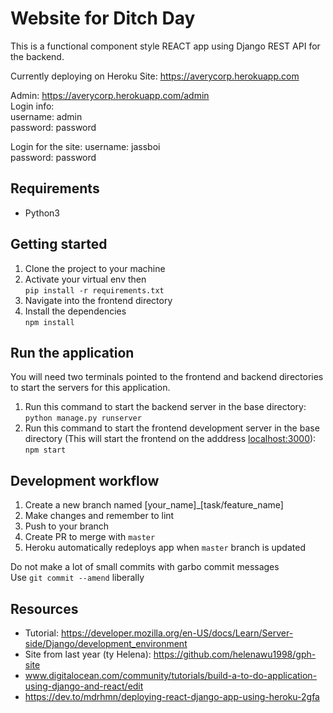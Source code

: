 # Website for Ditch Day
This is a functional component style REACT app using Django REST API for the backend.

Currently deploying on Heroku
Site: https://averycorp.herokuapp.com

Admin: https://averycorp.herokuapp.com/admin \
Login info:\
username: admin\
password: password

Login for the site:
username: jassboi\
password: password

## Requirements
* Python3

## Getting started
1. Clone the project to your machine
2. Activate your virtual env then\
 `pip install -r requirements.txt`
3. Navigate into the frontend directory
4. Install the dependencies\
 `npm install`

## Run the application
You will need two terminals pointed to the frontend and backend directories to start the servers for this application.

1. Run this command to start the backend server in the base directory: \
`python manage.py runserver`
2. Run this command to start the frontend development server in the base directory (This will start the frontend on the adddress [localhost:3000](http://localhost:3000)): \
`npm start`


## Development workflow
1. Create a new branch named [your_name]_[task/feature_name]
2. Make changes and remember to lint
3. Push to your branch
4. Create PR to merge with `master`
5. Heroku automatically redeploys app when `master` branch is updated

Do not make a lot of small commits with garbo commit messages\
Use `git commit --amend` liberally

## Resources
* Tutorial: https://developer.mozilla.org/en-US/docs/Learn/Server-side/Django/development_environment
* Site from last year (ty Helena): https://github.com/helenawu1998/gph-site
* www.digitalocean.com/community/tutorials/build-a-to-do-application-using-django-and-react/edit
* https://dev.to/mdrhmn/deploying-react-django-app-using-heroku-2gfa
